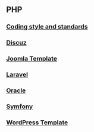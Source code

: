 ## PHP

### [Coding style and standards](./Coding_style_and_standards.html)

### [Discuz](./Discuz.html)

### [Joomla Template](./Joomla_Template.html)

### [Laravel](./Laravel.html)

### [Oracle](./Oracle.html)

### [Symfony](./Symfony.html)

### [WordPress Template](./WordPress_Template.html)